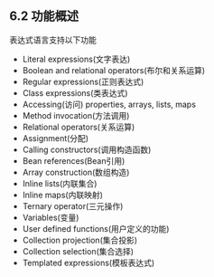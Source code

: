 ## 6.2 功能概述

表达式语言支持以下功能

* Literal expressions\(文字表达\)
* Boolean and relational operators\(布尔和关系运算\)
* Regular expressions\(正则表达式\)
* Class expressions\(类表达式\)
* Accessing\(访问\) properties, arrays, lists, maps
* Method invocation\(方法调用\)
* Relational operators\(关系运算\)
* Assignment\(分配\)
* Calling constructors\(调用构造函数\)
* Bean references\(Bean引用\)
* Array construction\(数组构造\)
* Inline lists\(内联集合\)
* Inline maps\(内联映射\)
* Ternary operator\(三元操作\)
* Variables\(变量\)
* User defined functions\(用户定义的功能\)
* Collection projection\(集合投影\)
* Collection selection\(集合选择\)
* Templated expressions\(模板表达式\)



